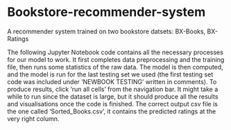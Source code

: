 # Bookstore-recommender-system
A recommender system trained on two bookstore datsets: BX-Books, BX-Ratings

The following Jupyter Notebook code contains all the necessary processes for our model to
work. It first completes data preprocessing and the training file, then runs some statistics of
the raw data. The model is then computed, and the model is run for the last testing set we
used (the first testing set code was included under ‘NEWBOOK TESTING’ written in
comments). To produce results, click ‘run all cells’ from the navigation bar. It might take a
while to run since the dataset is large, but it should produce all the results and visualisations
once the code is finished. The correct output csv file is the one called ‘Sorted_Books.csv’, it
contains the predicted ratings at the very right column.

